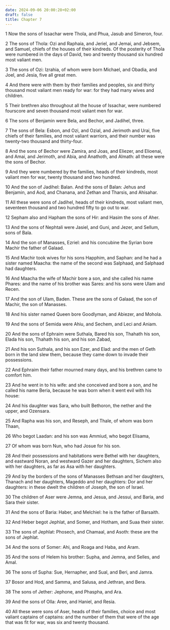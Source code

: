 ```yaml
---
date: 2024-09-06 20:00:28+02:00
draft: false
title: Chapter 7
---
```




1 Now the sons of Issachar were Thola, and Phua, Jasub and Simeron, four.

2 The sons of Thola: Ozi and Raphaia, and Jeriel, and Jemai, and Jebsem, and Samuel, chiefs of the houses of their kindreds. Of the posterity of Thola were numbered in the days of David, two and twenty thousand six hundred most valiant men.

3 The sons of Ozi: Izrahia, of whom were born Michael, and Obadia, and Joel, and Jesia, five all great men.

4 And there were with them by their families and peoples, six and thirty thousand most valiant men ready for war: for they had many wives and children.

5 Their brethren also throughout all the house of Issachar, were numbered fourscore and seven thousand most valiant men for war.

6 The sons of Benjamin were Bela, and Bechor, and Jadihel, three.

7 The sons of Bela: Esbon, and Ozi, and Ozial, and Jerimoth and Urai, five chiefs of their families, and most valiant warriors, and their number was twenty-two thousand and thirty-four.

8 And the sons of Bechor were Zamira, and Joas, and Eliezer, and Elioenai, and Amai, and Jerimoth, and Abia, and Anathoth, and Almath: all these were the sons of Bechor.

9 And they were numbered by the families, heads of their kindreds, most valiant men for war, twenty thousand and two hundred.

10 And the son of Jadihel: Balan. And the sons of Balan: Jehus and Benjamin, and Aod, and Chanana, and Zethan and Tharsis, and Ahisahar.

11 All these were sons of Jadihel, heads of their kindreds, most valiant men, seventeen thousand and two hundred fifty to go out to war.

12 Sepham also and Hapham the sons of Hir: and Hasim the sons of Aher.

13 And the sons of Nephtali were Jasiel, and Guni, and Jezer, and Sellum, sons of Bala.

14 And the son of Manasses, Ezriel: and his concubine the Syrian bore Machir the father of Galaad.

15 And Machir took wives for his sons Happhim, and Saphan: and he had a sister named Maacha: the name of the second was Salphaad, and Salphaad had daughters.

16 And Maacha the wife of Machir bore a son, and she called his name Phares: and the name of his brother was Sares: and his sons were Ulam and Recen.

17 And the son of Ulam, Baden. These are the sons of Galaad, the son of Machir, the son of Manasses.

18 And his sister named Queen bore Goodlyman, and Abiezer, and Mohola.

19 And the sons of Semida were Ahiu, and Sechem, and Leci and Aniam.

20 And the sons of Ephraim were Suthala, Bared his son, Thahath his son, Elada his son, Thahath his son, and his son Zabad,

21 And his son Suthala, and his son Ezer, and Elad: and the men of Geth born in the land slew them, because they came down to invade their possessions.

22 And Ephraim their father mourned many days, and his brethren came to comfort him.

23 And he went in to his wife: and she conceived and bore a son, and he called his name Beria, because he was born when it went evil with his house:

24 And his daughter was Sara, who built Bethoron, the nether and the upper, and Ozensara.

25 And Rapha was his son, and Reseph, and Thale, of whom was born Thaan,

26 Who begot Laadan: and his son was Ammiud, who begot Elisama,

27 Of whom was born Nun, who had Josue for his son.

28 And their possessions and habitations were Bethel with her daughters, and eastward Noran, and westward Gazer and her daughters, Sichem also with her daughters, as far as Asa with her daughters.

29 And by the borders of the sons of Manasses Bethsan and her daughters, Thanach and her daughters, Mageddo and her daughters: Dor and her daughters: in these dwelt the children of Joseph, the son of Israel.

30 The children of Aser were Jemna, and Jesua, and Jessui, and Baria, and Sara their sister.

31 And the sons of Baria: Haber, and Melchiel: he is the father of Barsaith.

32 And Heber begot Jephlat, and Somer, and Hotham, and Suaa their sister.

33 The sons of Jephlat: Phosech, and Chamaal, and Asoth: these are the sons of Jephlat.

34 And the sons of Somer: Ahi, and Roaga and Haba, and Aram.

35 And the sons of Helem his brother: Supha, and Jemna, and Selles, and Amal.

36 The sons of Supha: Sue, Hernapher, and Sual, and Beri, and Jamra.

37 Bosor and Hod, and Samma, and Salusa, and Jethran, and Bera.

38 The sons of Jether: Jephone, and Phaspha, and Ara.

39 And the sons of Olla: Aree, and Haniel, and Resia.

40 All these were sons of Aser, heads of their families, choice and most valiant captains of captains: and the number of them that were of the age that was fit for war, was six and twenty thousand.

